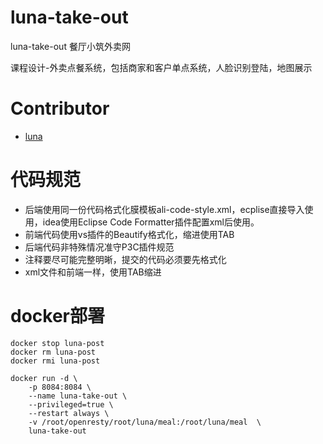 # luna-take-out

luna-take-out 餐厅小筑外卖网

课程设计-外卖点餐系统，包括商家和客户单点系统，人脸识别登陆，地图展示

# Contributor

- [luna](https://github.com/lunasaw)

# 代码规范

- 后端使用同一份代码格式化膜模板ali-code-style.xml，ecplise直接导入使用，idea使用Eclipse Code Formatter插件配置xml后使用。
- 前端代码使用vs插件的Beautify格式化，缩进使用TAB
- 后端代码非特殊情况准守P3C插件规范
- 注释要尽可能完整明晰，提交的代码必须要先格式化
- xml文件和前端一样，使用TAB缩进

# docker部署
```
docker stop luna-post 
docker rm luna-post
docker rmi luna-post

docker run -d \
    -p 8084:8084 \
    --name luna-take-out \
    --privileged=true \
    --restart always \
    -v /root/openresty/root/luna/meal:/root/luna/meal  \
    luna-take-out
```